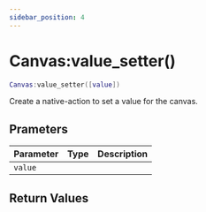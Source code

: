 ```yaml
---
sidebar_position: 4
---
```


# Canvas:value_setter()
```lua
Canvas:value_setter([value])
```
Create a native-action to set a value for the canvas.


## Prameters
|Parameter|Type|Description|
|-|-|-|
|`value`|||


## Return Values
